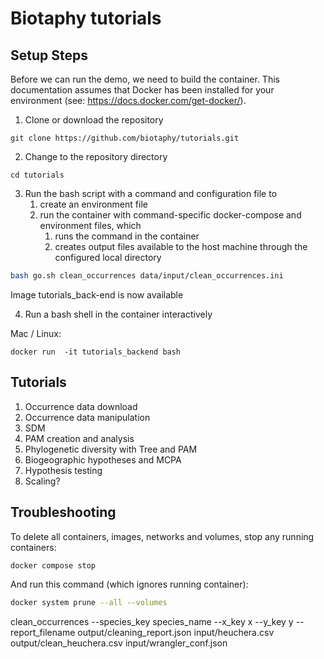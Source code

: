 # Biotaphy tutorials

## Setup Steps

Before we can run the demo, we need to build the container.  This documentation
assumes that Docker has been installed for your environment 
(see: https://docs.docker.com/get-docker/).

1. Clone or download the repository
```commandline
git clone https://github.com/biotaphy/tutorials.git
```

2. Change to the repository directory
```commandline
cd tutorials
```

3. Run the bash script with a command and configuration file to 
   1. create an environment file 
   2. run the container with command-specific docker-compose and environment files, which
      1. runs the command in the container
      2. creates output files available to the host machine through the configured local directory
```zsh
bash go.sh clean_occurrences data/input/clean_occurrences.ini
```

Image tutorials_back-end is now available

4. Run a bash shell in the container interactively

Mac / Linux:
```commandline
docker run  -it tutorials_backend bash
```

[//]: # (or Windows:)
[//]: # (```commandline)
[//]: # (docker run -v %cd%/data:/demo -it dc_demo bash)
[//]: # (```)


## Tutorials

1. Occurrence data download
2. Occurrence data manipulation
3. SDM
4. PAM creation and analysis
5. Phylogenetic diversity with Tree and PAM
6. Biogeographic hypotheses and MCPA
7. Hypothesis testing
8. Scaling?


## Troubleshooting

To delete all containers, images, networks and volumes, stop any running
containers:

```zsh
docker compose stop
```

And run this command (which ignores running container):

```zsh
docker system prune --all --volumes
```

clean_occurrences --species_key species_name --x_key x --y_key y  --report_filename output/cleaning_report.json input/heuchera.csv  output/clean_heuchera.csv input/wrangler_conf.json
